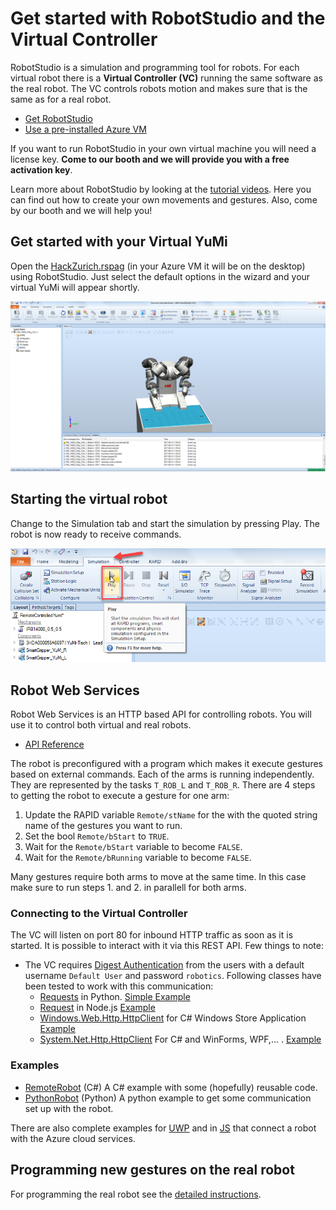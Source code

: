 
# Get started with RobotStudio and the Virtual Controller
RobotStudio is a simulation and programming tool for robots. For each virtual robot there is a **Virtual Controller (VC)** running the same software as the real robot. The VC controls robots motion and makes sure that is the same as for a real robot.

   * [Get RobotStudio](http://new.abb.com/products/robotics/robotstudio/downloads)
   * [Use a pre-installed Azure VM](https://github.com/Mandur/HackZurich2017/tree/master/Microsoft/RobotStudio-VM)
   
If you want to run RobotStudio in your own virtual machine you will need a license key. **Come to our booth and we will provide you with a free activation key**.

Learn more about RobotStudio by looking at the [tutorial videos](http://new.abb.com/products/robotics/robotstudio/tutorials). Here you can find out how to create your own movements and gestures. Also, come by our booth and we will help you!

## Get started with your Virtual YuMi
Open the [HackZurich.rspag](https://github.com/Mandur/HackZurich2017/tree/master/ABB/RobotStudio) (in your Azure VM it will be on the desktop) using RobotStudio. Just select the default options in the wizard and your virtual YuMi will appear shortly.

![alt text](image/3.png)

## Starting the virtual robot

Change to the Simulation tab and start the simulation by pressing Play. The robot is now ready to receive commands.

![alt text](image/5.png)

## Robot Web Services
Robot Web Services is an HTTP based API for controlling robots. You will use it to control both virtual and real robots.

   * [API Reference](http://developercenter.robotstudio.com/blobproxy/devcenter/Robot_Web_Services/html/index.html)

The robot is preconfigured with a program which makes it execute gestures based on external commands. Each of the arms is running independently. They are represented by the tasks `T_ROB_L` and `T_ROB_R`. There are 4 steps to getting the robot to execute a gesture for one arm:
1. Update the RAPID variable `Remote/stName` for the  with the quoted string name of the gestures you want to run.
2. Set the bool `Remote/bStart` to `TRUE`.
3. Wait for the `Remote/bStart` variable to become `FALSE`.
4. Wait for the `Remote/bRunning` variable to become `FALSE`.

Many gestures require both arms to move at the same time. In this case make sure to run steps 1. and 2. in parallell for both arms.

### Connecting to the Virtual Controller
The VC will listen on port 80 for inbound HTTP traffic as soon as it is started. It is possible to interact with it via this REST API. Few things to note:
* The VC requires [Digest Authentication](https://en.wikipedia.org/wiki/Digest_access_authentication) from the users with a default username `Default User` and password `robotics`. Following classes have been tested to work with this communication:
    * [Requests](http://docs.python-requests.org/en/master/#) in Python. [Simple Example](Examples/PythonRobot)
    * [Request](https://www.npmjs.com/package/request) in Node.js [Example](../Misc/Javascript_Electron)
    * [Windows.Web.Http.HttpClient](https://docs.microsoft.com/en-us/uwp/api/windows.web.http.httpclient) for C# Windows Store Application [Example](../Misc/UWP_C#)
    * [System.Net.Http.HttpClient](https://msdn.microsoft.com/en-us/library/system.net.http.httpclient(v=vs.118).aspx) For C# and WinForms, WPF,... . [Example](Examples/RemoteRobot)

### Examples
* [RemoteRobot](https://github.com/Mandur/HackZurich2017/tree/master/ABB/Examples/RemoteRobot) (C#)
  A C# example with some (hopefully) reusable code.
* [PythonRobot](https://github.com/Mandur/HackZurich2017/tree/master/ABB/Examples/PythonRobot) (Python)
  A python example to get some communication set up with the robot.
  
There are also complete examples for [UWP](https://github.com/Mandur/HackZurich2017/tree/master/Misc/UWP_C%23) and in [JS](https://github.com/Mandur/HackZurich2017/tree/master/Misc/Javascript_Electron) that connect a robot with the Azure cloud services.

## Programming new gestures on the real robot

For programming the real robot see the [detailed instructions](https://github.com/Mandur/HackZurich2017/tree/master/ABB/YuMi).
